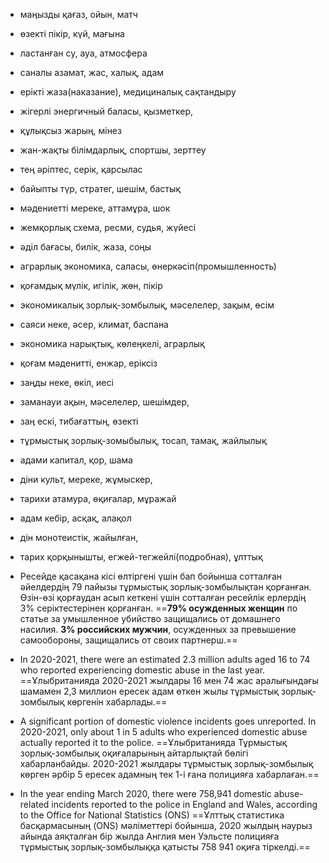 - маңызды 
  қағаз, ойын, матч
- өзекті 
  пікір, күй, мағына
- ластанған
  су, ауа, атмосфера
- саналы
  азамат, жас, халық, адам
- ерікті
  жаза(наказание), медициналық сақтандыру
- жігерлі энергичный 
  баласы, қызметкер, 
- құлықсыз
  жарың, мінез
- жан-жақты
  білімдарлық, спортшы, зерттеу
- тең
  әріптес, серік, қарсылас
- байыпты
түр, стратег, шешім, бастық
- мәдениетті
  мереке, аттамұра, шок
- жемқорлық
  схема, ресми, судья, жүйесі
- әділ
  бағасы,  билік, жаза, соңы
- аграрлық
  экономика, саласы, өнеркәсіп(промышленность)
- қоғамдық
  мүлік, игілік, жөн, пікір
- экономикалық
  зорлық-зомбылық, мәселелер, зақым, өсім
- саяси 
  неке, әсер, климат, баспана
- экономика
  нарықтық, көлеңкелі, аграрлық
- қоғам
  мәденитті, енжар, еріксіз
- заңды
  неке, өкіл, иесі
- заманауи
  ақын, мәселелер, шешімдер, 
- заң
  ескі, тибағаттың, өзекті
- тұрмыстық
  зорлық-зомыбылық, тосап, тамақ, жайлылық
- адами
  капитал, қор, шама
- діни
  культ, мереке, жұмыскер,
- тарихи
  атамура, өқиғалар, мұражай
- адам
  кебір, асқақ, алақол
- дін
  монотеистік, жайылған, 
- тарих
  қорқынышты, егжей-тегжейлі(подробная), ұлттық






- Ресейде қасақана кісі өлтіргені үшін бап бойынша сотталған әйелдердің 79 пайызы тұрмыстық зорлық-зомбылықтан қорғанған. Өзін-өзі қорғаудан асып кеткені үшін сотталған ресейлік ерлердің 3% серіктестерінен қорғанған.
  ==**79% осужденных женщин** по статье за умышленное убийство защищались от домашнего насилия. **3% российских мужчин**, осужденных за превышение самообороны, защищались от своих партнерш.==
  
- In 2020-2021, there were an estimated 2.3 million adults aged 16 to 74 who reported experiencing domestic abuse in the last year.
  ==Ұлыбританияда 2020-2021 жылдары 16 мен 74 жас аралығындағы шамамен 2,3 миллион ересек адам өткен жылы тұрмыстық зорлық-зомбылық көргенін хабарлады.==
  
- A significant portion of domestic violence incidents goes unreported. In 2020-2021, only about 1 in 5 adults who experienced domestic abuse actually reported it to the police.
  ==Ұлыбританияда Тұрмыстық зорлық-зомбылық оқиғаларының айтарлықтай бөлігі хабарланбайды. 2020-2021 жылдары тұрмыстық зорлық-зомбылық көрген әрбір 5 ересек адамның тек 1-і ғана полицияға хабарлаған.==
  
- In the year ending March 2020, there were 758,941 domestic abuse-related incidents reported to the police in England and Wales, according to the Office for National Statistics (ONS)
  ==Ұлттық статистика басқармасының (ONS) мәліметтері бойынша, 2020 жылдың наурыз айында аяқталған бір жылда Англия мен Уэльсте полицияға тұрмыстық зорлық-зомбылыққа қатысты 758 941 оқиға тіркелді.==